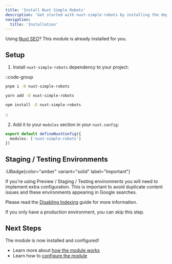 ```yaml
---
title: 'Install Nuxt Simple Robots'
description: 'Get started with nuxt-simple-robots by installing the dependency to your project.'
navigation:
  title: 'Installation'
---
```


Using [Nuxt SEO](/nuxt-seo/getting-started/installation)? This module is already installed for you.

## Setup

1. Install `nuxt-simple-robots` dependency to your project:

::code-group

```sh [pnpm]
pnpm i -D nuxt-simple-robots
```

```bash [yarn]
yarn add -D nuxt-simple-robots
```

```bash [npm]
npm install -D nuxt-simple-robots
```

::

2. Add it to your `modules` section in your `nuxt.config`:

```ts [nuxt.config.ts]
export default defineNuxtConfig({
  modules: ['nuxt-simple-robots']
})
```

## Staging / Testing Environments

:UBadge{color="amber" variant="solid" label="Important"}

If you're using Preview / Staging / Testing environments you will need to implement extra configuration.
This is important to avoid duplicate content issues and these environments appearing in Google searches.

Please read the [Disabling Indexing](/robots/guides/disable-indexing) guide for more information.

If you only have a production environment, you can skip this step.

## Next Steps

The module is now installed and configured!

- Learn more about [how the module works](/robots/getting-started/how-it-works)
- Learn how to [configure the module](/robots/getting-started/robots-txt-config)
